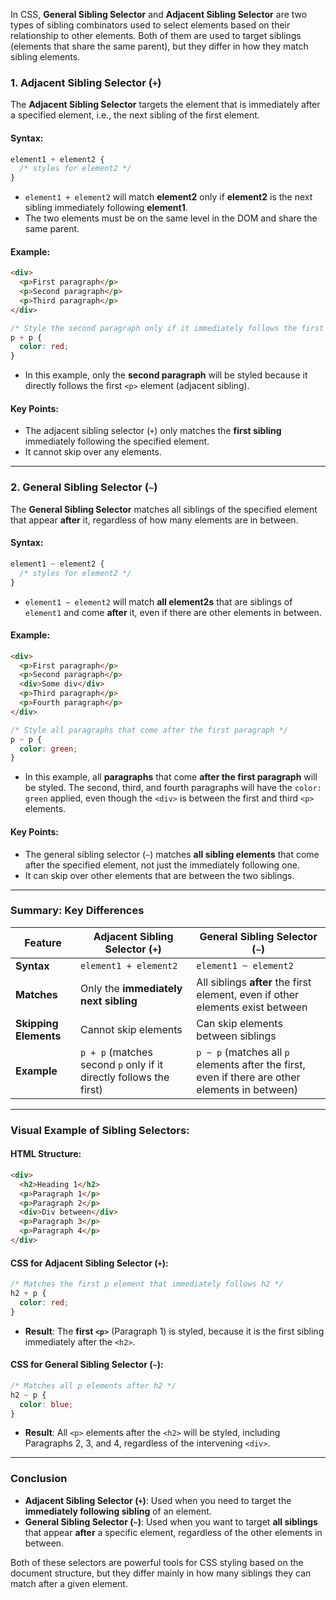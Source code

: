 In CSS, **General Sibling Selector** and **Adjacent Sibling Selector** are two types of sibling combinators used to select elements based on their relationship to other elements. Both of them are used to target siblings (elements that share the same parent), but they differ in how they match sibling elements.

### 1. **Adjacent Sibling Selector (`+`)**

The **Adjacent Sibling Selector** targets the element that is immediately after a specified element, i.e., the next sibling of the first element.

#### Syntax:
```css
element1 + element2 {
  /* styles for element2 */
}
```

- `element1 + element2` will match **element2** only if **element2** is the next sibling immediately following **element1**.
- The two elements must be on the same level in the DOM and share the same parent.

#### Example:

```html
<div>
  <p>First paragraph</p>
  <p>Second paragraph</p>
  <p>Third paragraph</p>
</div>
```

```css
/* Style the second paragraph only if it immediately follows the first paragraph */
p + p {
  color: red;
}
```

- In this example, only the **second paragraph** will be styled because it directly follows the first `<p>` element (adjacent sibling).

#### Key Points:
- The adjacent sibling selector (`+`) only matches the **first sibling** immediately following the specified element.
- It cannot skip over any elements.

---

### 2. **General Sibling Selector (`~`)**

The **General Sibling Selector** matches all siblings of the specified element that appear **after** it, regardless of how many elements are in between.

#### Syntax:
```css
element1 ~ element2 {
  /* styles for element2 */
}
```

- `element1 ~ element2` will match **all element2s** that are siblings of `element1` and come **after** it, even if there are other elements in between.

#### Example:

```html
<div>
  <p>First paragraph</p>
  <p>Second paragraph</p>
  <div>Some div</div>
  <p>Third paragraph</p>
  <p>Fourth paragraph</p>
</div>
```

```css
/* Style all paragraphs that come after the first paragraph */
p ~ p {
  color: green;
}
```

- In this example, all **paragraphs** that come **after the first paragraph** will be styled. The second, third, and fourth paragraphs will have the `color: green` applied, even though the `<div>` is between the first and third `<p>` elements.

#### Key Points:
- The general sibling selector (`~`) matches **all sibling elements** that come after the specified element, not just the immediately following one.
- It can skip over other elements that are between the two siblings.

---

### **Summary: Key Differences**

| **Feature**                          | **Adjacent Sibling Selector (`+`)**           | **General Sibling Selector (`~`)**        |
|--------------------------------------|----------------------------------------------|-------------------------------------------|
| **Syntax**                           | `element1 + element2`                        | `element1 ~ element2`                     |
| **Matches**                          | Only the **immediately next sibling**        | All siblings **after** the first element, even if other elements exist between |
| **Skipping Elements**                | Cannot skip elements                         | Can skip elements between siblings        |
| **Example**                          | `p + p` (matches second `p` only if it directly follows the first) | `p ~ p` (matches all `p` elements after the first, even if there are other elements in between) |

---

### **Visual Example of Sibling Selectors:**

#### HTML Structure:

```html
<div>
  <h2>Heading 1</h2>
  <p>Paragraph 1</p>
  <p>Paragraph 2</p>
  <div>Div between</div>
  <p>Paragraph 3</p>
  <p>Paragraph 4</p>
</div>
```

#### CSS for Adjacent Sibling Selector (`+`):

```css
/* Matches the first p element that immediately follows h2 */
h2 + p {
  color: red;
}
```

- **Result**: The **first `<p>`** (Paragraph 1) is styled, because it is the first sibling immediately after the `<h2>`.

#### CSS for General Sibling Selector (`~`):

```css
/* Matches all p elements after h2 */
h2 ~ p {
  color: blue;
}
```

- **Result**: All `<p>` elements after the `<h2>` will be styled, including Paragraphs 2, 3, and 4, regardless of the intervening `<div>`.

---

### **Conclusion**

- **Adjacent Sibling Selector (`+`)**: Used when you need to target the **immediately following sibling** of an element.
- **General Sibling Selector (`~`)**: Used when you want to target **all siblings** that appear **after** a specific element, regardless of the other elements in between.

Both of these selectors are powerful tools for CSS styling based on the document structure, but they differ mainly in how many siblings they can match after a given element.